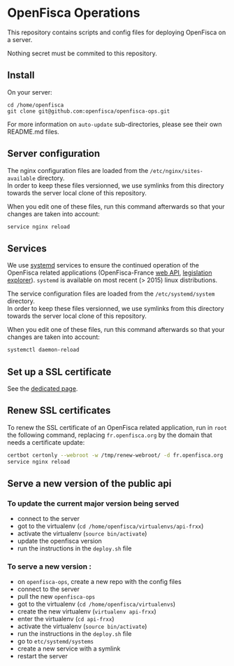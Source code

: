 # OpenFisca Operations

This repository contains scripts and config files for deploying OpenFisca on a server.

Nothing secret must be commited to this repository.

## Install

On your server:

```
cd /home/openfisca
git clone git@github.com:openfisca/openfisca-ops.git
```

For more information on `auto-update` sub-directories, please see their own README.md files.

## Server configuration

The nginx configuration files are loaded from the `/etc/nginx/sites-available` directory.  
In order to keep these files versionned, we use symlinks from this directory towards the server local clone of this repository.

When you edit one of these files, run this command afterwards so that your changes are taken into account:
```sh
service nginx reload
```

## Services

We use [systemd](https://wiki.debian.org/systemd) services to ensure the continued operation of the OpenFisca related applications (OpenFisca-France [web API](https://fr.openfisca.org/api/v18), [legislation explorer](https://legislation.openfisca.fr/)). `systemd` is available on most recent (> 2015) linux distributions.

The service configuration files are loaded from the `/etc/systemd/system` directory.  
In order to keep these files versionned, we use symlinks from this directory towards the server local clone of this repository.


When you edit one of these files, run this command afterwards so that your changes are taken into account:
```sh
systemctl daemon-reload
```

## Set up a SSL certificate

See the [dedicated page](guides/Set-up-SSL.md).

## Renew SSL certificates

To renew the SSL certificate of an OpenFisca related application, run in `root` the following command, replacing `fr.openfisca.org` by the domain that needs a certificate update:
```sh
certbot certonly --webroot -w /tmp/renew-webroot/ -d fr.openfisca.org
service nginx reload
```
## Serve a new version of the public api

### To update the current major version being served
- connect to the server
- got to the virtualenv (`cd /home/openfisca/virtualenvs/api-frxx`)
- activate the virtualenv (`source bin/activate`)
- update the openfisca version 
- run the instructions in the `deploy.sh` file


### To serve a new version :
- on `openfisca-ops`, create a new repo with the config files
- connect to the server
- pull the new `openfisca-ops`
- got to the virtualenv (`cd /home/openfisca/virtualenvs`)
- create the new virtualenv (`virtualenv api-frxx`)
- enter the virtualenv (`cd api-frxx`)
- activate the virtualenv (`source bin/activate`)
- run the instructions in the `deploy.sh` file
- go to `etc/systemd/systems`
- create a new service with a symlink 
- restart the server
